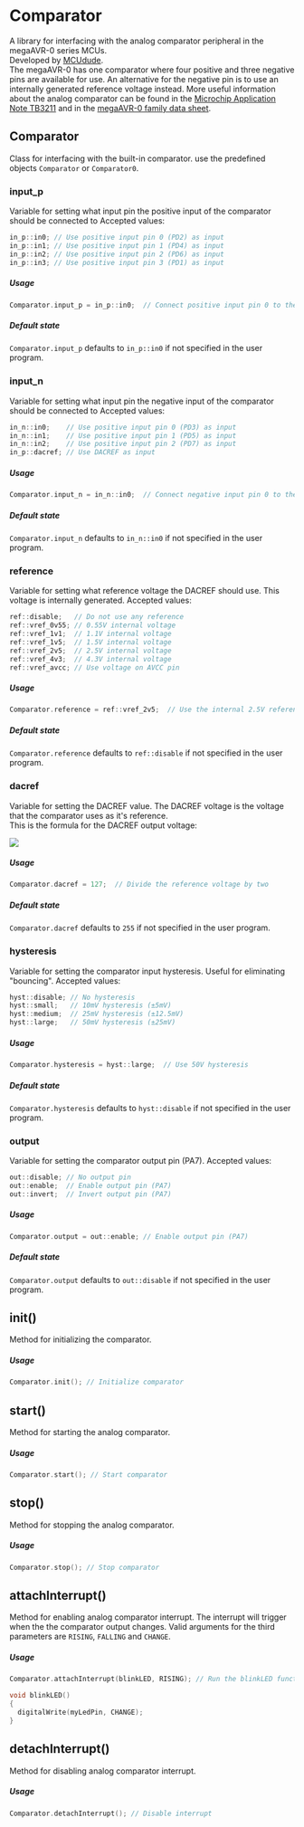 # Comparator
A library for interfacing with the analog comparator peripheral in the megaAVR-0 series MCUs.  
Developed by [MCUdude](https://github.com/MCUdude/).  
The megaAVR-0 has one comparator where four positive and three negative pins are available for use. An alternative for the negative pin is to use an internally generated reference voltage instead.
More useful information about the analog comparator can be found in the [Microchip Application Note TB3211](http://ww1.microchip.com/downloads/en/AppNotes/TB3211-Getting-Started-with-AC-90003211A.pdf) and in the [megaAVR-0 family data sheet](http://ww1.microchip.com/downloads/en/DeviceDoc/megaAVR0-series-Family-Data-Sheet-DS40002015B.pdf).


## Comparator
Class for interfacing with the built-in comparator. use the predefined objects `Comparator` or `Comparator0`.


### input_p
Variable for setting what input pin the positive input of the comparator should be connected to 
Accepted values:
``` c++
in_p::in0; // Use positive input pin 0 (PD2) as input
in_p::in1; // Use positive input pin 1 (PD4) as input
in_p::in2; // Use positive input pin 2 (PD6) as input
in_p::in3; // Use positive input pin 3 (PD1) as input
```

##### Usage
``` c++
Comparator.input_p = in_p::in0;  // Connect positive input pin 0 to the positive pin of the comparator
```

##### Default state
`Comparator.input_p` defaults to `in_p::in0` if not specified in the user program.


### input_n
Variable for setting what input pin the negative input of the comparator should be connected to 
Accepted values:
``` c++
in_n::in0;    // Use positive input pin 0 (PD3) as input
in_n::in1;    // Use positive input pin 1 (PD5) as input
in_n::in2;    // Use positive input pin 2 (PD7) as input
in_p::dacref; // Use DACREF as input
```

##### Usage
``` c++
Comparator.input_n = in_n::in0;  // Connect negative input pin 0 to the negative pin of the comparator
```

##### Default state
`Comparator.input_n` defaults to `in_n::in0` if not specified in the user program.


### reference
Variable for setting what reference voltage the DACREF should use. This voltage is internally generated. 
Accepted values:
``` c++
ref::disable;   // Do not use any reference
ref::vref_0v55; // 0.55V internal voltage
ref::vref_1v1;  // 1.1V internal voltage
ref::vref_1v5;  // 1.5V internal voltage
ref::vref_2v5;  // 2.5V internal voltage
ref::vref_4v3;  // 4.3V internal voltage
ref::vref_avcc; // Use voltage on AVCC pin
```

##### Usage
``` c++
Comparator.reference = ref::vref_2v5;  // Use the internal 2.5V reference for the DACREF
```

##### Default state
`Comparator.reference` defaults to `ref::disable` if not specified in the user program.


### dacref
Variable for setting the DACREF value. The DACREF voltage is the voltage that the comparator uses as it's reference.  
This is the formula for the DACREF output voltage:  
  
<img src="http://latex.codecogs.com/svg.latex?V_{DACREF} = \frac{Comparator.dacref}{256} * Comparator.reference" border="0"/>

##### Usage
``` c++
Comparator.dacref = 127;  // Divide the reference voltage by two
```

##### Default state
`Comparator.dacref` defaults to `255` if not specified in the user program.


### hysteresis
Variable for setting the comparator input hysteresis. Useful for eliminating "bouncing".
Accepted values:
``` c++
hyst::disable; // No hysteresis
hyst::small;   // 10mV hysteresis (±5mV)
hyst::medium;  // 25mV hysteresis (±12.5mV)
hyst::large;   // 50mV hysteresis (±25mV)
```

##### Usage
``` c++
Comparator.hysteresis = hyst::large;  // Use 50V hysteresis
```

##### Default state
`Comparator.hysteresis` defaults to `hyst::disable` if not specified in the user program.


### output
Variable for setting the comparator output pin (PA7).
Accepted values:
``` c++
out::disable; // No output pin
out::enable;  // Enable output pin (PA7)
out::invert;  // Invert output pin (PA7)
```

##### Usage
``` c++
Comparator.output = out::enable; // Enable output pin (PA7)
```

##### Default state
`Comparator.output` defaults to `out::disable` if not specified in the user program.


## init()
Method for initializing the comparator.

##### Usage
```c++
Comparator.init(); // Initialize comparator
```

## start()
Method for starting the analog comparator.
##### Usage
```c++
Comparator.start(); // Start comparator
```


## stop()
Method for stopping the analog comparator.

##### Usage
```c++
Comparator.stop(); // Stop comparator
```


## attachInterrupt()
Method for enabling analog comparator interrupt. The interrupt will trigger when the the comparator output changes.
Valid arguments for the third parameters are `RISING`, `FALLING` and `CHANGE`.

##### Usage
```c++
Comparator.attachInterrupt(blinkLED, RISING); // Run the blinkLED function when the comparator output goes high

void blinkLED()
{
  digitalWrite(myLedPin, CHANGE);
}
```


## detachInterrupt()
Method for disabling analog comparator interrupt.

##### Usage
```c++
Comparator.detachInterrupt(); // Disable interrupt
```
